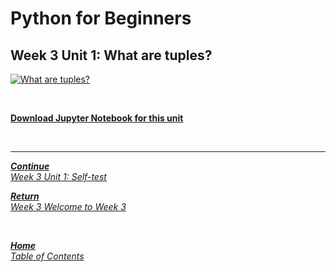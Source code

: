 # Python for Beginners

## Week 3 Unit 1: What are tuples?

[![What are tuples?](https://img.youtube.com/vi/szNgmVOBayg/hqdefault.jpg)](https://youtu.be/szNgmVOBayg)

<br>

[**Download Jupyter Notebook for this unit**](https://opensap-public.s3.openhpicloud.de/courses/2qRB6Gz3FcfD2OBbnSCf8m/rtfiles/2bpkJBGzV8LDAF6tKBSV3d/openSAP_python1_Week_3_Unit_1_tuples_notebook.ipynb)

<br>

---

[***Continue*** <br> *Week 3 Unit 1: Self-test*](week3_unit1_selftest.md)

[***Return*** <br> *Week 3 Welcome to Week 3*](welcome_to_week3.md)

<br>

[***Home*** <br>*Table of Contents*](home.md)